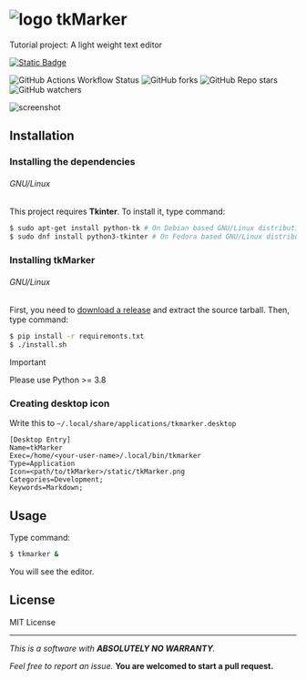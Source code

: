 # ![logo](https://gordonzhang.pythonanywhere.com/static/tkMarker.png) tkMarker

Tutorial project: A light weight text editor

[![Static Badge](https://img.shields.io/badge/Download%20-%20tkMarker?style=for-the-badge&logo=github&labelColor=black&color=blue&link=https%3A%2F%2Fgithub.com%2FGordonZhang2024%2FtkMarker%2Freleases)](https://github.com/GordonZhang2024/tkMarker/releases)

![GitHub Actions Workflow Status](https://img.shields.io/github/actions/workflow/status/GordonZhang2024/tkMarker/python-app.yml)
![GitHub forks](https://img.shields.io/github/forks/GordonZhang2024/tkMarker)
![GitHub Repo stars](https://img.shields.io/github/stars/GordonZhang2024/tkMarker)
![GitHub watchers](https://img.shields.io/github/watchers/GordonZhang2024/tkMarker)



 ![screenshot](https://github.com/GordonZhang2024/tkMarker/assets/159539185/0b343372-8f77-446c-a11c-4b3ced5d31ed)


## Installation
### Installing the dependencies
###### GNU/Linux
This project requires **Tkinter**.
To install it, type command:
```bash
$ sudo apt-get install python-tk # On Debian based GNU/Linux distributions
$ sudo dnf install python3-tkinter # On Fedora based GNU/Linux distributions
```
### Installing tkMarker
###### GNU/Linux
First, you need to [download a release](https://github.com/GordonZhang2024/tkMarker/releases) and extract the source tarball.
Then, type command:
```bash
$ pip install -r requiremonts.txt
$ ./install.sh
```
> [!IMPORTANT]
> Please use Python >= 3.8

###  Creating desktop icon
Write this to `~/.local/share/applications/tkmarker.desktop`
```
[Desktop Entry]
Name=tkMarker
Exec=/home/<your-user-name>/.local/bin/tkmarker
Type=Application
Icon=<path/to/tkMarker>/static/tkMarker.png
Categories=Development;
Keywords=Markdown;
```

## Usage
Type command:
```bash
$ tkmarker &
```
You will see the editor.


## License
MIT License

---
*This is a software with **ABSOLUTELY NO WARRANTY**.*

*Feel free to report an issue.*
**You are welcomed to start a pull request.**
